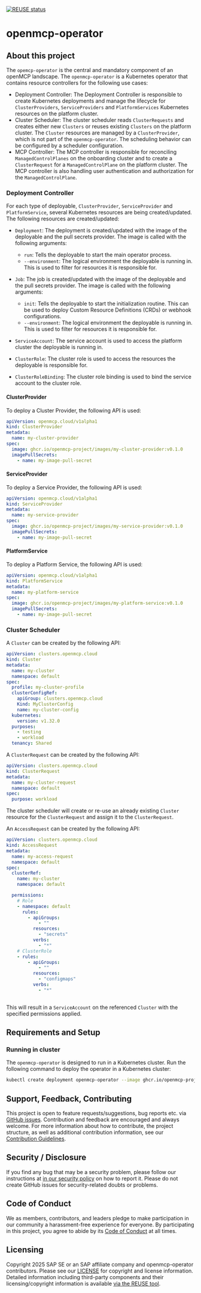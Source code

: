 [![REUSE status](https://api.reuse.software/badge/github.com/openmcp-project/openmcp-operator)](https://api.reuse.software/info/github.com/openmcp-project/openmcp-operator)

# openmcp-operator

## About this project

The `opemcp-operator` is the central and mandatory component of an openMCP landscape.
The `openmcp-operator` is a Kubernetes operator that contains resource controllers for the following use cases:

* Deployment Controller: The Deployment Controller is responsible to create Kubernetes deployments and manage the lifecycle for `ClusterProviders`, `ServiceProviders` and `PlatformServices` Kubernetes resources on the platform cluster.
* Cluster Scheduler: The cluster scheduler reads `ClusterRequests` and creates either new `Clusters` or reuses existing `Clusters` on the platform cluster. The `Cluster` resources are managed by a `ClusterProvider`, which is not part of the `openmcp-operator`. The scheduling behavior can be configured by a scheduler configuration.
* MCP Controller: The MCP controller is responsible for reconciling `ManagedControlPlanes` on the onboarding cluster and to create a `ClusterRequest` for a `ManagedControlPlane` on the platform cluster. The MCP controller is also handling user authentication and authorization for the `ManagedControlPlane`.

### Deployment Controller

For each type of deployable, `ClusterProvider`, `ServiceProvider` and `PlatformService`, several Kubernetes resources are being created/updated.
The following resources are created/updated:

* `Deployment`: The deployment is created/updated with the image of the deployable and the pull secrets provider. The image is called with the following arguments:
  * `run`: Tells the deployable to start the main operator process.
  * `--environment`: The logical environment the deployable is running in. This is used to filter for resources it is responsible for.
  
* `Job`: The job is created/updated with the image of the deployable and the pull secrets provider. The image is called with the following arguments:
  * `init`: Tells the deployable to start the initialization routine. This can be used to deploy Custom Resource Definitions (CRDs) or webhook configurations.
  * `--environment`: The logical environment the deployable is running in. This is used to filter for resources it is responsible for.

* `ServiceAccount`: The service account is used to access the platform cluster the deployable is running in.
* `ClusterRole`: The cluster role is used to access the resources the deployable is responsible for.
* `ClusterRoleBinding`: The cluster role binding is used to bind the service account to the cluster role.

#### ClusterProvider

To deploy a Cluster Provider, the following API is used:

```yaml
apiVersion: openmcp.cloud/v1alpha1
kind: ClusterProvider
metadata:
  name: my-cluster-provider
spec:
  image: ghcr.io/openmcp-project/images/my-cluster-provider:v0.1.0
  imagePullSecrets:
    - name: my-image-pull-secret
```

#### ServiceProvider

To deploy a Service Provider, the following API is used:

```yaml
apiVersion: openmcp.cloud/v1alpha1
kind: ServiceProvider
metadata:
  name: my-service-provider
spec:
  image: ghcr.io/openmcp-project/images/my-service-provider:v0.1.0
  imagePullSecrets:
    - name: my-image-pull-secret
```

#### PlatformService

To deploy a Platform Service, the following API is used:

```yaml
apiVersion: openmcp.cloud/v1alpha1
kind: PlatformService
metadata:
  name: my-platform-service
spec:
  image: ghcr.io/openmcp-project/images/my-platform-service:v0.1.0
  imagePullSecrets:
    - name: my-image-pull-secret
```

### Cluster Scheduler

A `Cluster` can be created by the following API:

```yaml
apiVersion: clusters.openmcp.cloud
kind: Cluster
metadata:
  name: my-cluster
  namespace: default
spec:
  profile: my-cluster-profile
  clusterConfigRef:
    apiGroup: clusters.openmcp.cloud
    Kind: MyClusterConfig
    name: my-cluster-config
  kubernetes:
    version: v1.32.0
  purposes:
    - testing
    - workload
  tenancy: Shared
```

A `ClusterRequest` can be created by the following API:

```yaml
apiVersion: clusters.openmcp.cloud
kind: ClusterRequest
metadata:
  name: my-cluster-request
  namespace: default
spec:
  purpose: workload
```

The cluster scheduler will create or re-use an already existing `Cluster` resource for the `ClusterRequest` and assign it to the `ClusterRequest`.

An `AccessRequest` can be created by the following API:

```yaml
apiVersion: clusters.openmcp.cloud
kind: AccessRequest
metadata:
  name: my-access-request
  namespace: default
spec:
  clusterRef:
    name: my-cluster
    namespace: default

  permissions:
    # Role
    - namespace: default
      rules:
        - apiGroups:
            - ""
          resources:
            - "secrets"
          verbs:
            - "*"
    # ClusterRole
    - rules:
        - apiGroups:
            - ""
          resources:
            - "configmaps"
          verbs:
            - "*"
      
```

This will result in a `ServiceAccount` on the referenced `Cluster` with the specified permissions applied.

## Requirements and Setup

### Running in cluster

The `openmcp-operator` is designed to run in a Kubernetes cluster. Run the following command to deploy the operator in a Kubernetes cluster:

```bash
kubectl create deployment openmcp-operator --image ghcr.io/openmcp-project/openmcp-operator:latest
```

## Support, Feedback, Contributing

This project is open to feature requests/suggestions, bug reports etc. via [GitHub issues](https://github.com/openmcp-project/openmcp-operator/issues). Contribution and feedback are encouraged and always welcome. For more information about how to contribute, the project structure, as well as additional contribution information, see our [Contribution Guidelines](CONTRIBUTING.md).

## Security / Disclosure
If you find any bug that may be a security problem, please follow our instructions at [in our security policy](https://github.com/openmcp-project/openmcp-operator/security/policy) on how to report it. Please do not create GitHub issues for security-related doubts or problems.

## Code of Conduct

We as members, contributors, and leaders pledge to make participation in our community a harassment-free experience for everyone. By participating in this project, you agree to abide by its [Code of Conduct](https://github.com/SAP/.github/blob/main/CODE_OF_CONDUCT.md) at all times.

## Licensing

Copyright 2025 SAP SE or an SAP affiliate company and openmcp-operator contributors. Please see our [LICENSE](LICENSE) for copyright and license information. Detailed information including third-party components and their licensing/copyright information is available [via the REUSE tool](https://api.reuse.software/info/github.com/openmcp-project/openmcp-operator).
